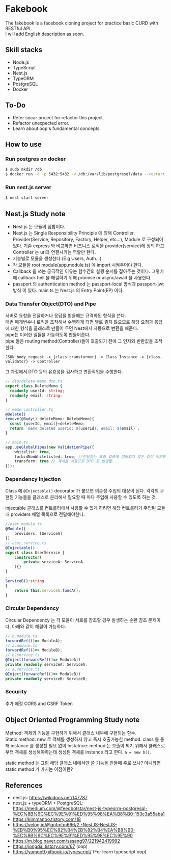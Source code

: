 # Fakebook
The fakebook is a facebook cloning project for practice basic CURD with RESTful API.  
I will add English description as soon.

## Skill stacks
* Node.js
* TypeScript
* Nest.js
* TypeORM
* PostgreSQL
* Docker

## To-Do
* Refer socar project for refactor this project.
* Refactor unexpected error.
* Learn about oop's fundamental concepts.

## How to use
### Run postgres on docker
```bash
$ sudo mkdir /db
$ docker run -d -p 5432:5432 -v /db:/var/lib/postgresql/data --restart unless-stopped -e POSTGRES_USER="fakebook" -e POSTGRES_PASSWORD="temppass" -e PGDATA=/var/lib/postgresql/data/pgdata --name fakebook postgres
```
### Run nest.js server
```bash
$ nest start server
```

## Nest.js Study note
* Nest.js 는 모듈의 집합이다.
* Nest.js 는 Single Responsibility Principle 에 의해 Controller, Provider(Service, Repository, Factory, Helper, etc...), Module 로 구성되어 있다. 기존 express 와 비교하면 비즈니스 로직을 provider(service)에 정의 하고 Controller 는 url과 연결시키는 역할만 한다.
* 기능별로 모듈을 생성한다.(E.g Users, Auth...) 
* 각 모듈을 root module(app.module.ts) 에 import 시켜주어야 한다.
* Callback 을 쓰는 궁극적인 이유는 함수간의 실행 순서를 잡아주는 것이다. 그렇기에 callback hell 을 해결하기 위해 promise or async/await 을 사용한다.
* passport 의 authentication method 는 passport-local 방식과 passport-jwt 방식 이 있다.
main.ts 는 Nest.js 의 Entry Point(EP) 이다. 

### Data Transfer Object(DTO) and Pipe
서버로 요청을 전달하거나 응답을 받을때는 규격화된 형식을 쓴다.  
매번 매개변수나 로직을 조작해서 수행하게 되면 별로 좋지 않으므로 해당 요청과 응답에 대한 형식을 클래스로 만들어 두면 Nest에서 자동으로 변환을 해준다.  
pipe는 이러한 일들을 가능하도록 만들어준다.  
pipe 들은 routing method(Controller)들이 호출되기 전에 그 인자와 반환값을 조작한다.
```text
JSON body request -> {class-transformer} -> Class Instance -> {class-validator} -> Controller  
```
그 과정에서 DTO 등의 유효성을 검사하고 변환작업을 수행한다.  

```ts
// dto/delete-memo.dto.ts
export class DeleteMemo {
  readonly userId: string;
  readonly email: string;
}

// memo.controller.ts
@Delete()
remove(@Body() deleteMemo: DeleteMemo){
  const {userId, email}=deleteMemo;
  return `memo deleted userid: ${userId}, email: ${email}`;
}

// main.ts
app.useGlobalPipes(new ValidationPipe({
    whitelist: true,
    forbidNonWhitelisted: true, //전달하는 요청 값중에 정의되지 않은 값이 있으면 error 발생. 
    transform: true // 객체를 자동으로 DTO 로 변경함.
}));

```

### Dependency Injection
Class 에 `@Injectable()` decorator 가 붙으면 의존성 주입의 대상이 된다.
각각의 구현된 기능들을 클래스로 분리해서 필요할 때 마다 주입해 사용할 수 있도록 하는 것.

Injectable 클래스를 컨트롤러에서 사용할 수 있게 하려면 해당 컨트롤러가 주입된 모듈 내 providers 배열 목록으로 전달해야한다.
```ts
//user.module.ts
@Module({
    providers: [ServiceA]
})
// user.service.ts
@Injectable()
export class UserService {
    constructor(
        private serviceA: ServiceA
    ){}
}
...
ServiceB():string
{
    return this.serviceA.funcA();
}

```

### Circular Dependency
Circular Dependency 는 각 모듈이 서로를 참조할 경우 발생하는 순환 참조 문제이다.
아래와 같이 해결이 가능하다.
```ts
// b.module.ts
forwardRef(()=> ModuleA);
// a.module.ts
forwardRef(()=> ModuleB);
// b.service.ts
@Inject(forwardRef(()=> ModuleA))
private readonly serviceA: ServiceA;
// a.service.ts
@Inject(forwardRef(()=> ModuleB))
private readonly serviceB: ServiceB;
```

### Security
추가 예정
CORS and CSRF Token

## Object Oriented Programming Study note
Method: 객체의 기능을 구현하기 위해서 클래스 내부에 구현되는 함수.  
Static method: new 로 객체를 생성하지 않고 즉시 호출가능한 method. class 를 통해 instance 를 생성할 필요 없이 
Instatnce: method 는 호출이 되기 위해서 클래스로부터 객체를 생성해야하는데 생성된 객체를 instance 라고 한다. `a = new b();`

static method 는 그럼 해당 클래스 내에서만 쓸 기능을 만들때 주로 쓰나?
아니라면 static method 가 가지는 이점이란?

## References
* nest.js: https://wikidocs.net/147787
* nest.js + typeORM + PostgreSQL: https://medium.com/@feedbotstar/nest-js-typeorm-postgresql-%EC%8B%9C%EC%9E%91%ED%95%98%EA%B8%B0-153c3a55aba1
* https://kimmanbo.tistory.com/18
* https://velog.io/@qnfmtm666/2.-NestJS-NestJS-%EB%B0%95%EC%82%B4%EB%82%B4%EA%B8%B0-%EC%8B%9C%EC%9E%91%ED%95%98%EC%9E%90
* https://m.blog.naver.com/sssang97/221942419992 
* https://jongdai.tistory.com/67 (oop)
* https://yamoo9.gitbook.io/typescript/ (For learn typescript oop)
